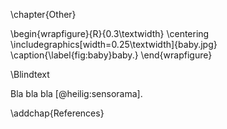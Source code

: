 \chapter{Other}

\begin{wrapfigure}{R}{0.3\textwidth}
\centering
\includegraphics[width=0.25\textwidth]{baby.jpg}
\caption{\label{fig:baby}baby.}
\end{wrapfigure}

\Blindtext

Bla bla bla [@heilig:sensorama].

\addchap{References}
